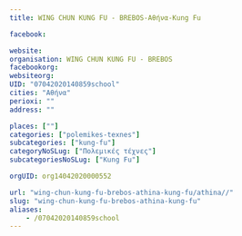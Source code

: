 ```yaml
---
title: WING CHUN KUNG FU - BREBOS-Αθήνα-Kung Fu

facebook:

website:
organisation: WING CHUN KUNG FU - BREBOS
facebookorg:
websiteorg:
UID: "07042020140859school"
cities: "Αθήνα"
perioxi: ""
address: ""

places: [""]
categories: ["polemikes-texnes"]
subcategories: ["kung-fu"]
categoryNoSLug: ["Πολεμικές τέχνες"]
subcategoriesNoSLug: ["Kung Fu"]

orgUID: org14042020000552

url: "wing-chun-kung-fu-brebos-athina-kung-fu/athina//"
slug: "wing-chun-kung-fu-brebos-athina-kung-fu"
aliases:
    - /07042020140859school
---
```





